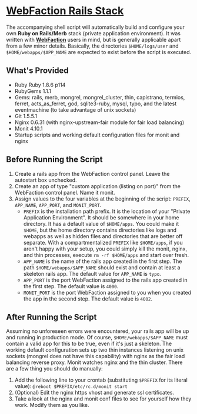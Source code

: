 # [WebFaction Rails Stack](http://blog.princetonapps.com/articles/2008/04/11/ruby-on-rails-stack-on-webfaction)
The accompanying shell script will automatically build and configure your own
**Ruby on Rails/Merb** stack (private application environment). It was written
with **[WebFaction](http://www.webfaction.com/?affiliate=rzownir)** users in
mind, but is generally applicable apart from a few minor details. Basically,
the directories `$HOME/logs/user` and `$HOME/webapps/$APP_NAME` are expected
to exist before the script is executed.

## What's Provided
* Ruby Ruby 1.8.6 p114
* RubyGems 1.1.1
* Gems: rails, merb, mongrel, mongrel\_cluster, thin, capistrano, termios,
  ferret, acts\_as\_ferret, god, sqlite3-ruby, mysql, typo, and the latest
  eventmachine (to take advantage of unix sockets)
* Git 1.5.5.1
* Nginx 0.6.31 (with nginx-upstream-fair module for fair load balancing)
* Monit 4.10.1
* Startup scripts and working default configuration files for monit and nginx

## Before Running the Script
1. Create a rails app from the WebFaction control panel. Leave the autostart
   box unchecked.
2. Create an app of type "custom application (listing on port)" from the
   WebFaction control panel. Name it monit.
3. Assign values to the four variables at the beginning of the script:
   `PREFIX`, `APP_NAME`, `APP_PORT`, and `MONIT_PORT`.
     * `PREFIX` is the installation path prefix. It is the location of your
       "Private Application Environment". It should be somewhere in your home
       directory. It has a default value of `$HOME/apps`. You could make it
       `$HOME`, but the home directory contains directories like logs and
       webapps as well as hidden files and directories that are better off
       separate. With a compartmentalized `PREFIX` like `$HOME/apps`, if you
       aren't happy with your setup, you could simply kill the monit, nginx,
       and thin processes, execute `rm -rf $HOME/apps` and start over fresh.
     * `APP_NAME` is the name of the rails app created in the first step. The
       path `$HOME/webapps/$APP_NAME` should exist and contain at least a
       skeleton rails app. The default value for `APP_NAME` is `typo`.
     * `APP_PORT` is the port WebFaction assigned to the rails app created in
       the first step. The default value is `4000`.
     * `MONIT_PORT` is the port WebFaction assigned to you when you created the
       app in the second step. The default value is `4002`.

## After Running the Script
Assuming no unforeseen errors were encountered, your rails app will be up and
running in production mode. Of course, `$HOME/webapps/$APP_NAME` must contain a
valid app for this to be true, even if it's just a skeleton. The working
default configuration sets up two thin instances listening on unix sockets
(mongrel does not have this capability) with nginx as the fair load balancing
reverse proxy. Monit watches nginx and the thin cluster. There are a few thing
you should do manually:

1. Add the following line to your crontab (substituting `$PREFIX` for its
   literal value): `@reboot $PREFIX/etc/rc.d/monit start`
2. (Optional) Edit the nginx https vhost and generate ssl certificates.
3. Take a look at the nginx and monit conf files to see for yourself how they
   work. Modify them as you like.